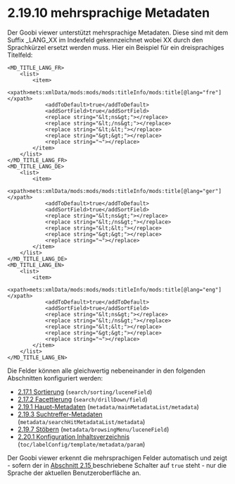 # 2.19.10 mehrsprachige Metadaten

Der Goobi viewer unterstützt mehrsprachige Metadaten. Diese sind mit dem Suffix \_LANG\_XX im Indexfeld gekennzeichnet wobei XX durch den Sprachkürzel ersetzt werden muss. Hier ein Beispiel für ein dreisprachiges Titelfeld:

```markup
<MD_TITLE_LANG_FR>
    <list>
        <item>
            <xpath>mets:xmlData/mods:mods/mods:titleInfo/mods:title[@lang="fre"]</xpath>
            <addToDefault>true</addToDefault>
            <addSortField>true</addSortField>
            <replace string="&lt;ns&gt;"></replace>
            <replace string="&lt;/ns&gt;"></replace>
            <replace string="&lt;&lt;"></replace>
            <replace string="&gt;&gt;"></replace>
            <replace string="¬"></replace>
        </item>
    </list>
</MD_TITLE_LANG_FR>
<MD_TITLE_LANG_DE>
    <list>
        <item>
            <xpath>mets:xmlData/mods:mods/mods:titleInfo/mods:title[@lang="ger"]</xpath>
            <addToDefault>true</addToDefault>
            <addSortField>true</addSortField>
            <replace string="&lt;ns&gt;"></replace>
            <replace string="&lt;/ns&gt;"></replace>
            <replace string="&lt;&lt;"></replace>
            <replace string="&gt;&gt;"></replace>
            <replace string="¬"></replace>
        </item>
    </list>
</MD_TITLE_LANG_DE>
<MD_TITLE_LANG_EN>
    <list>
        <item>
            <xpath>mets:xmlData/mods:mods/mods:titleInfo/mods:title[@lang="eng"]</xpath>
            <addToDefault>true</addToDefault>
            <addSortField>true</addSortField>
            <replace string="&lt;ns&gt;"></replace>
            <replace string="&lt;/ns&gt;"></replace>
            <replace string="&lt;&lt;"></replace>
            <replace string="&gt;&gt;"></replace>
            <replace string="¬"></replace>
        </item>
    </list>
</MD_TITLE_LANG_EN>
```

Die Felder können alle gleichwertig nebeneinander in den folgenden Abschnitten konfiguriert werden:

* [2.17.1 Sortierung](../2.17/2.17.1.md) \(`search/sorting/luceneField`\)
* [2.17.2 Facettierung](../2.17/2.17.2.md) \(`search/drillDown/field`\)
* [2.19.1 Haupt-Metadaten](2.19.1.md) \(`metadata/mainMetadataList/metadata`\)
* [2.19.3 Suchtreffer-Metadaten](2.19.3.md) \(`metadata/searchHitMetadataList/metadata`\)
* [2.19.7 Stöbern](2.19.8.md) \(`metadata/browsingMenu/luceneField`\)
* [2.20.1 Konfiguration Inhaltsverzeichnis](../2.20/2.20.1.md) \(`toc/labelConfig/template/metadata/param`\)

Der Goobi viewer erkennt die mehrsprachigen Felder automatisch und zeigt - sofern der in [Abschnitt 2.15 ](../2.15.md)beschriebene Schalter auf `true` steht - nur die Sprache der aktuellen Benutzeroberfläche an.

